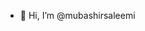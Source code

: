- 👋 Hi, I’m @mubashirsaleemi

<!---
mubashirsaleemi/mubashirsaleemi is a ✨ special ✨ repository because its `README.md` (this file) appears on your GitHub profile.
You can click the Preview link to take a look at your changes.
--->

